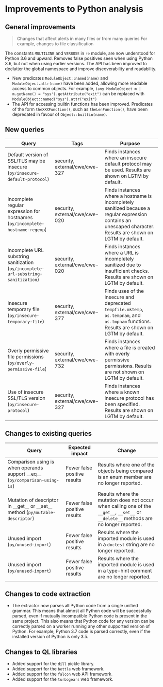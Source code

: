 # Improvements to Python analysis


 ## General improvements

 > Changes that affect alerts in many files or from many queries
> For example, changes to file classification

The constants `MULTILINE` and `VERBOSE` in `re` module, are now understood for Python 3.6 and upward. 
Removes false positives seen when using Python 3.6, but not when using earlier versions.
The API has been improved to declutter the global namespace and improve discoverability and readability.
 * New predicates `ModuleObject::named(name)` and `ModuleObject.attr(name)` have been added, allowing more readable access to common objects. For example, `(any ModuleObject m | m.getName() = "sys").getAttribute("exit")` can be replaced with `ModuleObject::named("sys").attr("exit")`
 * The API for accessing builtin functions has been improved. Predicates of the form `theXXXFunction()`, such as `theLenFunction()`, have been deprecated in favour of `Object::builtin(name)`.

 ## New queries

 | **Query**                   | **Tags**  | **Purpose**                                                        |
|-----------------------------|-----------|--------------------------------------------------------------------|
| Default version of SSL/TLS may be insecure (`py/insecure-default-protocol`) | security, external/cwe/cwe-327 | Finds instances where an insecure default protocol may be used. Results are shown on LGTM by default. |
| Incomplete regular expression for hostnames (`py/incomplete-hostname-regexp`) | security, external/cwe/cwe-020 | Finds instances where a hostname is incompletely sanitized because a regular expression contains an unescaped character. Results are shown on LGTM by default. |
| Incomplete URL substring sanitization (`py/incomplete-url-substring-sanitization`) | security, external/cwe/cwe-020 | Finds instances where a URL is incompletely sanitized due to insufficient checks. Results are shown on LGTM by default. |
| Insecure temporary file (`py/insecure-temporary-file`) | security, external/cwe/cwe-377 | Finds uses of the insecure and deprecated `tempfile.mktemp`, `os.tempnam`, and `os.tmpnam` functions. Results are shown on LGTM by default. |
| Overly permissive file permissions (`py/overly-permissive-file`) | security, external/cwe/cwe-732 | Finds instances where a file is created with overly permissive permissions. Results are not shown on LGTM by default. |
| Use of insecure SSL/TLS version (`py/insecure-protocol`) | security, external/cwe/cwe-327 | Finds instances where a known insecure protocol has been specified. Results are shown on LGTM by default. |

 ## Changes to existing queries

 | **Query**                  | **Expected impact**    | **Change**                                                       |
|----------------------------|------------------------|------------------------------------------------------------------|
| Comparison using is when operands support \_\_eq\_\_ (`py/comparison-using-is`) | Fewer false positive results | Results where one of the objects being compared is an enum member are no longer reported. |
| Mutation of descriptor in \_\_get\_\_ or \_\_set\_\_ method (`py/mutable-descriptor`) | Fewer false positive results | Results where the mutation does not occur when calling one of the  `__get__`, `__set__` or `__delete__` methods are no longer reported. |
| Unused import (`py/unused-import`) | Fewer false positive results | Results where the imported module is used in a `doctest` string are no longer reported. |
| Unused import (`py/unused-import`) | Fewer false positive results | Results where the imported module is used in a type-hint comment are no longer reported. |

 ## Changes to code extraction

 * The extractor now parses all Python code from a single unified grammar. This means that almost all Python code will be successfully parsed, even if mutually incompatible Python code is present in the same project. This also means that Python code for any version can be correctly parsed on a worker running any other supported version of Python. For example, Python 3.7 code is parsed correctly, even if the installed version of Python is only 3.5.

 ## Changes to QL libraries

 * Added support for the `dill` pickle library.
 * Added support for the `bottle` web framework.
 * Added support for the `falcon` web API framework.
 * Added support for the `turbogears` web framework.

 
